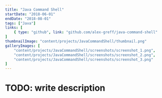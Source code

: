 ```yaml
---
title: "Java Command Shell"
startDate: "2018-06-01"
endDate: "2018-08-01"
tags: ["Java"]
links: [
    { type: "github", link: "github.com/alex-greff/java-command-shell" }
]
thumbnailImage: "content/projects/JavaCommandShell/thumbnail.png"
galleryImages: [
    "content/projects/JavaCommandShell/screenshots/screenshot_1.png", 
    "content/projects/JavaCommandShell/screenshots/screenshot_2.png", 
    "content/projects/JavaCommandShell/screenshots/screenshot_3.png"
]
---
```


# TODO: write description